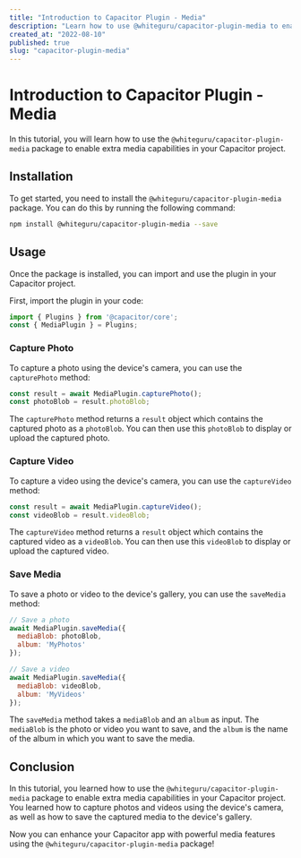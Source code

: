 ```yaml
---
title: "Introduction to Capacitor Plugin - Media"
description: "Learn how to use @whiteguru/capacitor-plugin-media to enable extra media capabilities in your Capacitor project."
created_at: "2022-08-10"
published: true
slug: "capacitor-plugin-media"
---
```


# Introduction to Capacitor Plugin - Media

In this tutorial, you will learn how to use the `@whiteguru/capacitor-plugin-media` package to enable extra media capabilities in your Capacitor project.

## Installation

To get started, you need to install the `@whiteguru/capacitor-plugin-media` package. You can do this by running the following command:

```bash
npm install @whiteguru/capacitor-plugin-media --save
```

## Usage

Once the package is installed, you can import and use the plugin in your Capacitor project.

First, import the plugin in your code:

```javascript
import { Plugins } from '@capacitor/core';
const { MediaPlugin } = Plugins;
```

### Capture Photo

To capture a photo using the device's camera, you can use the `capturePhoto` method:

```javascript
const result = await MediaPlugin.capturePhoto();
const photoBlob = result.photoBlob;
```

The `capturePhoto` method returns a `result` object which contains the captured photo as a `photoBlob`. You can then use this `photoBlob` to display or upload the captured photo.

### Capture Video

To capture a video using the device's camera, you can use the `captureVideo` method:

```javascript
const result = await MediaPlugin.captureVideo();
const videoBlob = result.videoBlob;
```

The `captureVideo` method returns a `result` object which contains the captured video as a `videoBlob`. You can then use this `videoBlob` to display or upload the captured video.

### Save Media

To save a photo or video to the device's gallery, you can use the `saveMedia` method:

```javascript
// Save a photo
await MediaPlugin.saveMedia({
  mediaBlob: photoBlob,
  album: 'MyPhotos'
});

// Save a video
await MediaPlugin.saveMedia({
  mediaBlob: videoBlob,
  album: 'MyVideos'
});
```

The `saveMedia` method takes a `mediaBlob` and an `album` as input. The `mediaBlob` is the photo or video you want to save, and the `album` is the name of the album in which you want to save the media.

## Conclusion

In this tutorial, you learned how to use the `@whiteguru/capacitor-plugin-media` package to enable extra media capabilities in your Capacitor project. You learned how to capture photos and videos using the device's camera, as well as how to save the captured media to the device's gallery.

Now you can enhance your Capacitor app with powerful media features using the `@whiteguru/capacitor-plugin-media` package!